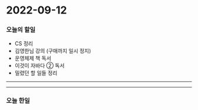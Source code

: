 2022-09-12
==========

### 오늘의 할일
* CS 정리
* 김영한님 강의 (구매까지 일시 정지)
* 운영체제 책 독서
* 이것이 자바다 ② 독서
* 밀렸던 할 일들 정리

<hr/>
<hr/>

### 오늘 한일